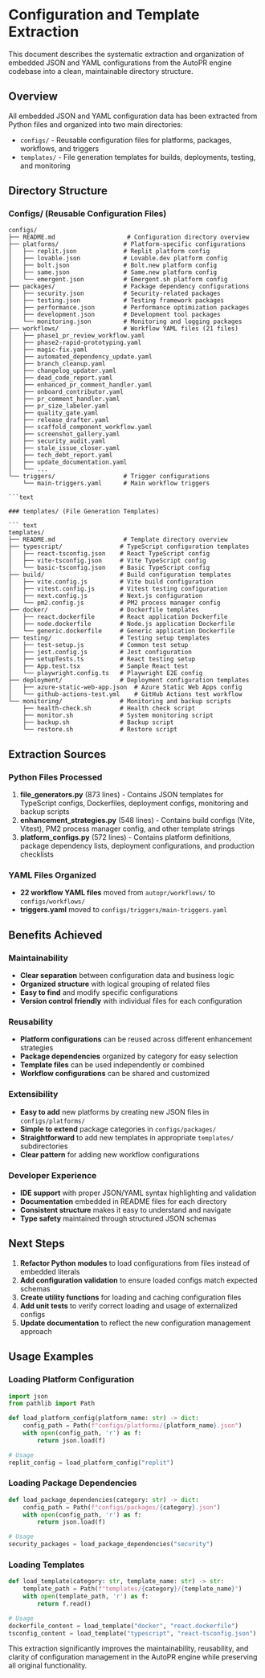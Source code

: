 # Configuration and Template Extraction

This document describes the systematic extraction and organization of embedded JSON and YAML configurations from the
AutoPR engine codebase into a clean, maintainable directory structure.

## Overview

All embedded JSON and YAML configuration data has been extracted from Python files and organized into two main directories:

- `configs/` - Reusable configuration files for platforms, packages, workflows, and triggers
- `templates/` - File generation templates for builds, deployments, testing, and monitoring

## Directory Structure

### Configs/ (Reusable Configuration Files)

``` text
configs/
├── README.md                    # Configuration directory overview
├── platforms/                  # Platform-specific configurations
│   ├── replit.json             # Replit platform config
│   ├── lovable.json            # Lovable.dev platform config
│   ├── bolt.json               # Bolt.new platform config
│   ├── same.json               # Same.new platform config
│   └── emergent.json           # Emergent.sh platform config
├── packages/                   # Package dependency configurations
│   ├── security.json           # Security-related packages
│   ├── testing.json            # Testing framework packages
│   ├── performance.json        # Performance optimization packages
│   ├── development.json        # Development tool packages
│   └── monitoring.json         # Monitoring and logging packages
├── workflows/                  # Workflow YAML files (21 files)
│   ├── phase1_pr_review_workflow.yaml
│   ├── phase2-rapid-prototyping.yaml
│   ├── magic-fix.yaml
│   ├── automated_dependency_update.yaml
│   ├── branch_cleanup.yaml
│   ├── changelog_updater.yaml
│   ├── dead_code_report.yaml
│   ├── enhanced_pr_comment_handler.yaml
│   ├── onboard_contributor.yaml
│   ├── pr_comment_handler.yaml
│   ├── pr_size_labeler.yaml
│   ├── quality_gate.yaml
│   ├── release_drafter.yaml
│   ├── scaffold_component_workflow.yaml
│   ├── screenshot_gallery.yaml
│   ├── security_audit.yaml
│   ├── stale_issue_closer.yaml
│   ├── tech_debt_report.yaml
│   ├── update_documentation.yaml
│   └── ...
└── triggers/                   # Trigger configurations
    └── main-triggers.yaml      # Main workflow triggers

```text

### templates/ (File Generation Templates)

``` text
templates/
├── README.md                   # Template directory overview
├── typescript/                # TypeScript configuration templates
│   ├── react-tsconfig.json    # React TypeScript config
│   ├── vite-tsconfig.json     # Vite TypeScript config
│   └── basic-tsconfig.json    # Basic TypeScript config
├── build/                     # Build configuration templates
│   ├── vite.config.js         # Vite build configuration
│   ├── vitest.config.js       # Vitest testing configuration
│   ├── next.config.js         # Next.js configuration
│   └── pm2.config.js          # PM2 process manager config
├── docker/                    # Dockerfile templates
│   ├── react.dockerfile       # React application Dockerfile
│   ├── node.dockerfile        # Node.js application Dockerfile
│   └── generic.dockerfile     # Generic application Dockerfile
├── testing/                   # Testing setup templates
│   ├── test-setup.js          # Common test setup
│   ├── jest.config.js         # Jest configuration
│   ├── setupTests.ts          # React testing setup
│   ├── App.test.tsx           # Sample React test
│   └── playwright.config.ts   # Playwright E2E config
├── deployment/                # Deployment configuration templates
│   ├── azure-static-web-app.json  # Azure Static Web Apps config
│   └── github-actions-test.yml    # GitHub Actions test workflow
└── monitoring/                # Monitoring and backup scripts
    ├── health-check.sh        # Health check script
    ├── monitor.sh             # System monitoring script
    ├── backup.sh              # Backup script
    └── restore.sh             # Restore script
```

## Extraction Sources

### Python Files Processed

1. **file_generators.py** (873 lines) - Contains JSON templates for TypeScript configs, Dockerfiles, deployment configs, monitoring and backup scripts
2. **enhancement_strategies.py** (548 lines) - Contains build configs (Vite, Vitest), PM2 process manager config, and other template strings
3. **platform_configs.py** (572 lines) - Contains platform definitions, package dependency lists, deployment configurations, and production checklists

### YAML Files Organized

- **22 workflow YAML files** moved from `autopr/workflows/` to `configs/workflows/`
- **triggers.yaml** moved to `configs/triggers/main-triggers.yaml`

## Benefits Achieved

### Maintainability

- **Clear separation** between configuration data and business logic
- **Organized structure** with logical grouping of related files
- **Easy to find** and modify specific configurations
- **Version control friendly** with individual files for each configuration

### Reusability

- **Platform configurations** can be reused across different enhancement strategies
- **Package dependencies** organized by category for easy selection
- **Template files** can be used independently or combined
- **Workflow configurations** can be shared and customized

### Extensibility

- **Easy to add** new platforms by creating new JSON files in `configs/platforms/`
- **Simple to extend** package categories in `configs/packages/`
- **Straightforward** to add new templates in appropriate `templates/` subdirectories
- **Clear pattern** for adding new workflow configurations

### Developer Experience

- **IDE support** with proper JSON/YAML syntax highlighting and validation
- **Documentation** embedded in README files for each directory
- **Consistent structure** makes it easy to understand and navigate
- **Type safety** maintained through structured JSON schemas

## Next Steps

1. **Refactor Python modules** to load configurations from files instead of embedded literals
2. **Add configuration validation** to ensure loaded configs match expected schemas
3. **Create utility functions** for loading and caching configuration files
4. **Add unit tests** to verify correct loading and usage of externalized configs
5. **Update documentation** to reflect the new configuration management approach

## Usage Examples

### Loading Platform Configuration

```python
import json
from pathlib import Path

def load_platform_config(platform_name: str) -> dict:
    config_path = Path(f"configs/platforms/{platform_name}.json")
    with open(config_path, 'r') as f:
        return json.load(f)

# Usage
replit_config = load_platform_config("replit")
```

### Loading Package Dependencies

```python
def load_package_dependencies(category: str) -> dict:
    config_path = Path(f"configs/packages/{category}.json")
    with open(config_path, 'r') as f:
        return json.load(f)

# Usage
security_packages = load_package_dependencies("security")
```

### Loading Templates

```python
def load_template(category: str, template_name: str) -> str:
    template_path = Path(f"templates/{category}/{template_name}")
    with open(template_path, 'r') as f:
        return f.read()

# Usage
dockerfile_content = load_template("docker", "react.dockerfile")
tsconfig_content = load_template("typescript", "react-tsconfig.json")
```

This extraction significantly improves the maintainability, reusability, and clarity of configuration management in the
AutoPR engine while preserving all original functionality.
